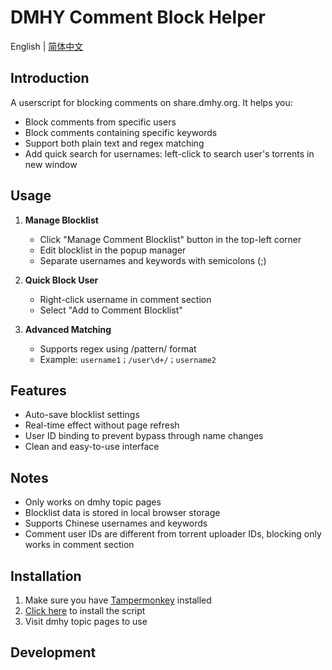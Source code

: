 # DMHY Comment Block Helper

English | [简体中文](./README.md)

## Introduction
A userscript for blocking comments on share.dmhy.org. It helps you:
- Block comments from specific users
- Block comments containing specific keywords
- Support both plain text and regex matching
- Add quick search for usernames: left-click to search user's torrents in new window

## Usage
1. **Manage Blocklist**
   - Click "Manage Comment Blocklist" button in the top-left corner
   - Edit blocklist in the popup manager
   - Separate usernames and keywords with semicolons (;)

2. **Quick Block User**
   - Right-click username in comment section
   - Select "Add to Comment Blocklist"

3. **Advanced Matching**
   - Supports regex using /pattern/ format
   - Example: `username1；/user\d+/；username2`

## Features
- Auto-save blocklist settings
- Real-time effect without page refresh
- User ID binding to prevent bypass through name changes
- Clean and easy-to-use interface

## Notes
- Only works on dmhy topic pages
- Blocklist data is stored in local browser storage
- Supports Chinese usernames and keywords
- Comment user IDs are different from torrent uploader IDs, blocking only works in comment section

## Installation
1. Make sure you have [Tampermonkey](https://www.tampermonkey.net/) installed
2. [Click here](https://raw.githubusercontent.com/xkbkx5904/dmhy-comment-block/main/dmhy_comment_block.user.js) to install the script
3. Visit dmhy topic pages to use

## Development
